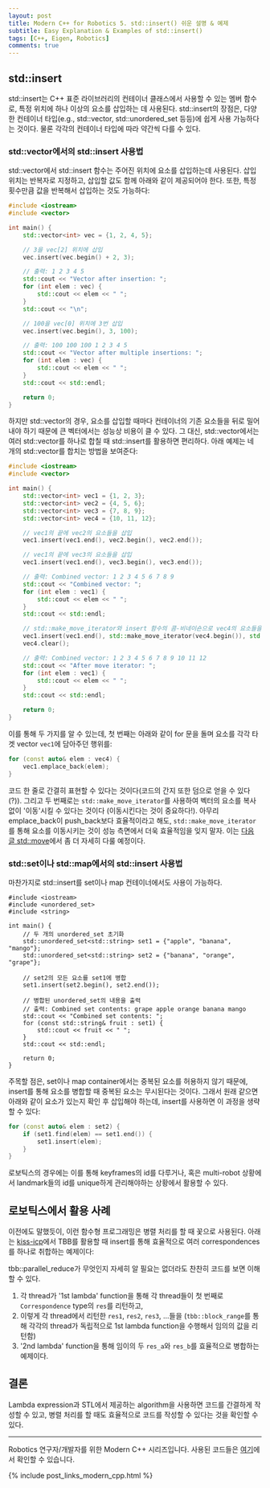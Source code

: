 ```yaml
---
layout: post
title: Modern C++ for Robotics 5. std::insert() 쉬운 설명 & 예제
subtitle: Easy Explanation & Examples of std::insert() 
tags: [C++, Eigen, Robotics]
comments: true
---
```


## std::insert

std::insert는 C++ 표준 라이브러리의 컨테이너 클래스에서 사용할 수 있는 멤버 함수로, 특정 위치에 하나 이상의 요소를 삽입하는 데 사용된다. 
std::insert의 장점은, 다양한 컨테이너 타입(e.g., std::vector, std::unordered_set 등등)에 쉽게 사용 가능하다는 것이다. 물론 각각의 컨테이너 타입에 따라 약간씩 다를 수 있다. 


### std::vector에서의 std::insert 사용법

std::vector에서 std::insert 함수는 주어진 위치에 요소를 삽입하는데 사용된다. 
삽입 위치는 반복자로 지정하고, 삽입할 값도 함께 아래와 같이 제공되어야 한다. 
또한, 특정 횟수만큼 값을 반복해서 삽입하는 것도 가능하다:

```cpp
#include <iostream>
#include <vector>

int main() {
    std::vector<int> vec = {1, 2, 4, 5};

    // 3을 vec[2] 위치에 삽입
    vec.insert(vec.begin() + 2, 3);

    // 출력: 1 2 3 4 5
    std::cout << "Vector after insertion: ";
    for (int elem : vec) {
        std::cout << elem << " ";
    }
    std::cout << "\n";

    // 100을 vec[0] 위치에 3번 삽입 
    vec.insert(vec.begin(), 3, 100);

    // 출력: 100 100 100 1 2 3 4 5
    std::cout << "Vector after multiple insertions: ";
    for (int elem : vec) {
        std::cout << elem << " ";
    }
    std::cout << std::endl;

    return 0;
}
```

하지만 std::vector의 경우, 요소를 삽입할 때마다 컨테이너의 기존 요소들을 뒤로 밀어내야 하기 때문에 큰 벡터에서는 성능상 비용이 클 수 있다.
그 대신, std::vector에서는 여러 std::vector를 하나로 합칠 때 std::insert를 활용하면 편리하다. 
아래 예제는 네 개의 std::vector를 합치는 방법을 보여준다:

```cpp
#include <iostream>
#include <vector>

int main() {
    std::vector<int> vec1 = {1, 2, 3};
    std::vector<int> vec2 = {4, 5, 6};
    std::vector<int> vec3 = {7, 8, 9};
    std::vector<int> vec4 = {10, 11, 12};

    // vec1의 끝에 vec2의 요소들을 삽입
    vec1.insert(vec1.end(), vec2.begin(), vec2.end());

    // vec1의 끝에 vec3의 요소들을 삽입
    vec1.insert(vec1.end(), vec3.begin(), vec3.end());

    // 출력: Combined vector: 1 2 3 4 5 6 7 8 9
    std::cout << "Combined vector: ";
    for (int elem : vec1) {
        std::cout << elem << " ";
    }
    std::cout << std::endl;

    // std::make_move_iterator와 insert 함수의 콤-비네이숀으로 vec4의 요소들을 vec1의 끝에 '이동'시킬 수도 있음!
    vec1.insert(vec1.end(), std::make_move_iterator(vec4.begin()), std::make_move_iterator(vec4.end()));
    vec4.clear();

    // 출력: Combined vector: 1 2 3 4 5 6 7 8 9 10 11 12
    std::cout << "After move iterator: ";
    for (int elem : vec1) {
        std::cout << elem << " ";
    }
    std::cout << std::endl;

    return 0;
}
```

이를 통해 두 가지를 알 수 있는데, 첫 번째는 아래와 같이 for 문을 돌며 요소를 각각 타겟 vector `vec1`에 담아주던 행위를: 

```cpp
for (const auto& elem : vec4) {
    vec1.emplace_back(elem);
}
```

코드 한 줄로 간결히 표현할 수 있다는 것이다(코드의 간지 또한 덤으로 얻을 수 있다(?)).
그리고 두 번째로는 `std::make_move_iterator`를 사용하여 벡터의 요소를 복사 없이 '이동'시킬 수 있다는 것이다 (이동시킨다는 것이 중요하다!).
아무리 emplace_back이 push_back보다 효율적이라고 해도, `std::make_move_iterator`를 통해 요소를 이동시키는 것이 성능 측면에서 더욱 효율적임을 잊지 말자.
이는 [다음 글 std::move](https://limhyungtae.github.io/2024-01-01-Modern-C++-for-Robotics-6.-std-move()-%EC%89%AC%EC%9A%B4-%EC%84%A4%EB%AA%85-&-%EC%98%88%EC%A0%9C/)에서 좀 더 자세히 다룰 예정이다.


### std::set이나 std::map에서의 std::insert 사용법

마찬가지로 std::insert를 set이나 map 컨테이너에서도 사용이 가능하다.

```
#include <iostream>
#include <unordered_set>
#include <string>

int main() {
    // 두 개의 unordered_set 초기화
    std::unordered_set<std::string> set1 = {"apple", "banana", "mango"};
    std::unordered_set<std::string> set2 = {"banana", "orange", "grape"};

    // set2의 모든 요소를 set1에 병합
    set1.insert(set2.begin(), set2.end());

    // 병합된 unordered_set의 내용을 출력
    // 출력: Combined set contents: grape apple orange banana mango
    std::cout << "Combined set contents: ";
    for (const std::string& fruit : set1) {
        std::cout << fruit << " ";
    }
    std::cout << std::endl;

    return 0;
}
```

주목할 점은, set이나 map container에서는 중복된 요소를 허용하지 않기 때문에, insert를 통해 요소를 병합할 때 중복된 요소는 무시된다는 것이다.
그래서 원래 같으면 아래와 같이 요소가 있는지 확인 후 삽입해야 하는데, insert를 사용하면 이 과정을 생략할 수 있다:

```cpp
for (const auto& elem : set2) {
    if (set1.find(elem) == set1.end()) {
        set1.insert(elem);
    }
}
```


로보틱스의 경우에는 이를 통해 keyframes의 id를 다루거나, 혹은 multi-robot 상황에서 landmark들의 id를 unique하게 관리해야하는 상황에서 활용할 수 있다.


## 로보틱스에서 활용 사례



이전에도 말했듯이, 이런 함수형 프로그래밍은 병렬 처리를 할 때 꽃으로 사용된다. 아래는 [kiss-icp](https://github.com/PRBonn/kiss-icp/blob/1129b6e451222a891a26ddfdb77d719ce481534b/cpp/kiss_icp/core/Registration.cpp#L91)에서 TBB를 활용할 때 insert를 통해 효율적으로 여러 correspondences를 하나로 취합하는 예제이다:


tbb::parallel_reduce가 무엇인지 자세히 알 필요는 없더라도 찬찬히 코드를 보면 이해할 수 있다.
1) 각 thread가 '1st lambda' function을 통해 각 thread들이 첫 번째로 `Correspondence` type의 `res`를 리턴하고, 
2) 이렇게 각 thread에서 리턴한 `res1`, `res2`, `res3`, ...들을 (`tbb::block_range`를 통해 각각의 thread가 독립적으로 1st lambda function을 수행해서 임의의 값을 리턴함) 
3) '2nd lambda' function을 통해 임이의 두 `res_a`와 `res_b`를 효율적으로 병합하는 예제이다.


## 결론 

Lambda expression과 STL에서 제공하는 algorithm을 사용하면 코드를 간결하게 작성할 수 있고, 병렬 처리를 할 때도 효율적으로 코드를 작성할 수 있다는 것을 확인할 수 있다.

---

Robotics 연구자/개발자를 위한 Modern C++ 시리즈입니다.
사용된 코드들은 [여기](https://github.com/LimHyungTae/moderncpp_study)에서 확인할 수 있습니다.

{% include post_links_modern_cpp.html %}
